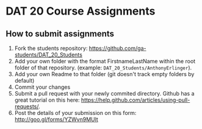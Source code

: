 # DAT 20 Course Assignments

## How to submit assignments

1. Fork the students repository: https://github.com/ga-students/DAT_20_Students
1. Add your own folder with the format FirstnameLastName within the root folder of that
   repository. (example: `DAT_20_Students/AnthonyErlinger`).
1. Add your own Readme to that folder (git doesn't track empty folders
   by default)
1. Commit your changes 
1. Submit a pull request with your newly commited directory. Github has
   a great tutorial on this here:
https://help.github.com/articles/using-pull-requests/.
1. Post the details of your submission on this form: http://goo.gl/forms/YZWvn9MUlt
